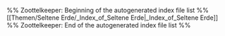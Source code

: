 %% Zoottelkeeper: Beginning of the autogenerated index file list  %%
 [[Themen/Seltene Erde/_Index_of_Seltene Erde|_Index_of_Seltene Erde]]
%% Zoottelkeeper: End of the autogenerated index file list  %%
